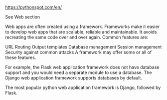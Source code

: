 https://pythonspot.com/en/


See Web section

Web apps are often created using a framework. Frameworks make it easier to develop web apps that are scalable, reliable and maintainable. It avoids recreating the same code over and over again.
Common features are:

URL Routing
Output templates
Database management
Session management
Security against common attacks
A framework may offer some or all of these features.

For example, the Flask web application framework does not have database support and you would need a separate module to use a database.  The Django web application framework supports databases by default.

The most popular python web application framework is Django, followed by Flask.
